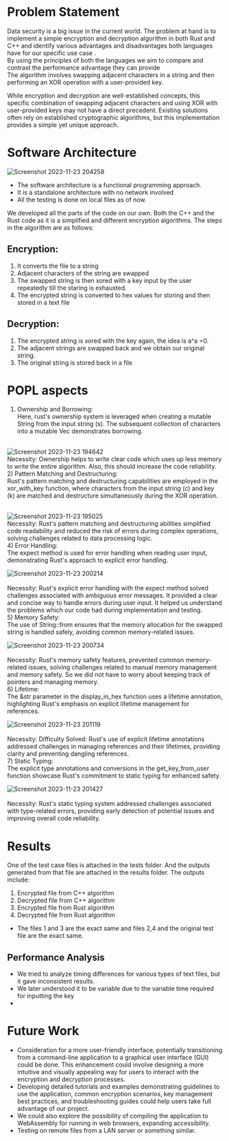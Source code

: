 # Problem Statement
Data security is a big issue in the current world. The problem at hand is to implement a simple encryption and decryption algorithm in both Rust and C++ and identify various advantages and disadvantages both languages have for our specific use case .
<br>
By using the principles of both the languages we aim to compare and contrast the performance advantage they can provide<br>
The algorithm involves swapping adjacent characters in a string and then performing an XOR operation with a user-provided key.
 <br>

 While encryption and decryption are well-established concepts, this specific combination of swapping adjacent characters and using XOR with user-provided keys may not have a direct precedent. 
 Existing solutions often rely on established cryptographic algorithms, but this implementation provides a simple yet unique approach.

# Software Architecture

![Screenshot 2023-11-23 204258](https://github.com/AdityaJanaikar/POPL-Project/assets/101914528/93305226-fafb-46bc-b61d-c6970f2aec41)
<be>

- The software architecture is a functional programming approach. 
- It is a standalone architecture with no network involved
- All the testing is done on local files as of now. 

We developed all the parts of the code on our own. Both the C++ and the Rust code as it is a simplified and different encryption algorithms. The steps in the algorithm are as follows:

## Encryption:
1. It converts the file to a string
2. Adjacent characters of the string are swapped 
3.   The swapped string is then xored with a key input by the user repeatedly till the staring is exhausted.
4. The encrypted string is converted to hex values for storing and then stored in a text file

## Decryption:
1. The encrypted string is xored with the key again, the idea is a^a =0.
2. The adjacent strings are swapped back and we obtain our original string. 
3. The original string is stored back in a file


# POPL aspects
1) Ownership and Borrowing: <br>
Here, rust's ownership system is leveraged when creating a mutable String from the input string (s). The subsequent collection of characters into a mutable Vec demonstrates borrowing. <br> <br>

![Screenshot 2023-11-23 194642](https://github.com/AdityaJanaikar/POPL-Project/assets/101914528/9966c3cc-980c-4ce3-affb-005b9194e360)
<br>
Necessity: Ownership helps to write clear code which uses up less memory to write the entire algorithm. Also, this should increase the code reliability. <br>
2) Pattern Matching and Destructuring: <br>
Rust's pattern matching and destructuring capabilities are employed in the xor_with_key function, where characters from the input string (c) and key (k) are matched and destructure simultaneously during the XOR operation.
<br> <br>

![Screenshot 2023-11-23 195025](https://github.com/AdityaJanaikar/POPL-Project/assets/101914528/224dfdbf-6125-4445-b23f-7c3eaab27823)
<br>
Necessity: Rust's pattern matching and destructuring abilities simplified code readability and reduced the risk of errors during complex operations, solving challenges related to data processing logic.
<br>
4) Error Handling: <br> 
The expect method is used for error handling when reading user input, demonstrating Rust's approach to explicit error handling.
<br>


![Screenshot 2023-11-23 200214](https://github.com/AdityaJanaikar/POPL-Project/assets/101914528/82c6a963-d425-43fc-b796-44691197bbff)
<br> <br>
Necessity: Rust's explicit error handling with the expect method solved challenges associated with ambiguous error messages. It provided a clear and concise way to handle errors during user input. It helped us understand the problems which our code had during implementation and testing.
<br>
5) Memory Safety: <br>
The use of String::from ensures that the memory allocation for the swapped string is handled safely, avoiding common memory-related issues.


![Screenshot 2023-11-23 200734](https://github.com/AdityaJanaikar/POPL-Project/assets/101914528/225bc2ba-27f5-4c74-b483-1e7808b28ffb)
<br> <br>
Necessity: Rust's memory safety features, prevented common memory-related issues, solving challenges related to manual memory management and memory safety. So we did not have to worry about keeping track of pointers and managing memory.
<br>
6) Lifetime: <br>
The &str parameter in the display_in_hex function uses a lifetime annotation, highlighting Rust's emphasis on explicit lifetime management for references.
<br>


![Screenshot 2023-11-23 201119](https://github.com/AdityaJanaikar/POPL-Project/assets/101914528/8820fef6-354b-463f-a249-7b0b451e56ef)
<br> <br>
Necessity: Difficulty Solved: Rust's use of explicit lifetime annotations addressed challenges in managing references and their lifetimes, providing clarity and preventing dangling references.
<br>
7) Static Typing: <br>
The explicit type annotations and conversions in the get_key_from_user function showcase Rust's commitment to static typing for enhanced safety.
<br>

![Screenshot 2023-11-23 201427](https://github.com/AdityaJanaikar/POPL-Project/assets/101914528/f38e7693-fbd8-40c1-95dc-ff72c2aa5470)
<br> <br>
Necessity: Rust's static typing system addressed challenges associated with type-related errors, providing early detection of potential issues and improving overall code reliability.
<be>

# Results

One of the test case files is attached in the tests folder. And the outputs generated from that file are attached in the results folder.
The outputs include:
1. Encrypted file from C++ algorithm
2. Decrypted file from C++ algorithm 
3. Encrypted file from Rust algorithm
4. Decrypted file from Rust algorithm


- The files 1 and 3 are the exact same and files 2,4 and the original test file are the exact same.

## Performance Analysis
- We tried to analyze timing differences for various types of text files, but it gave inconsistent results.
- We later understood it to be variable due to the variable time required for inputting the key
-    
  
# Future Work
- Consideration for a more user-friendly interface, potentially transitioning from a command-line application to a graphical user interface (GUI) could be done. This enhancement could involve designing a more intuitive and visually appealing way for users to interact with the encryption and decryption processes. <br>
- Developing detailed tutorials and examples demonstrating guidelines to use the application, common encryption scenarios, key management best practices, and troubleshooting guides could help users take full advantage of our project. <br>
- We could also explore the possibility of compiling the application to WebAssembly for running in web browsers, expanding accessibility. <br>
- Testing on remote files from a LAN server or something similar. <br>
